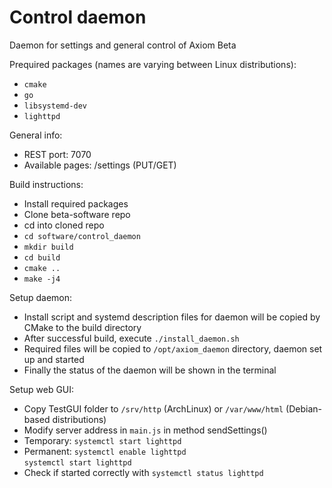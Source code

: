 # Control daemon
Daemon for settings and general control of Axiom Beta

Prequired packages (names are varying between Linux distributions): 
- `cmake`
- `go`
- `libsystemd-dev`
- `lighttpd`

General info:
- REST port: 7070
- Available pages: /settings (PUT/GET)

Build instructions:
- Install required packages
- Clone beta-software repo
- cd into cloned repo
- `cd software/control_daemon`
- `mkdir build`
- `cd build`
- `cmake ..`
- `make -j4`

Setup daemon:
- Install script and systemd description files for daemon will be copied by CMake to the build directory
- After successful build, execute `./install_daemon.sh`
- Required files will be copied to `/opt/axiom_daemon` directory, daemon set up and started
- Finally the status of the daemon will be shown in the terminal

Setup web GUI:
- Copy TestGUI folder to `/srv/http` (ArchLinux) or `/var/www/html` (Debian-based distributions)
- Modify server address in `main.js` in method sendSettings()
- Temporary: `systemctl start lighttpd`
- Permanent: `systemctl enable lighttpd`  
             `systemctl start lighttpd`
- Check if started correctly with `systemctl status lighttpd`
